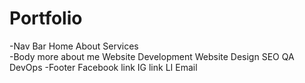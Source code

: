 # Portfolio
-Nav Bar
    Home
    About
    Services     
-Body
    more about me
        Website Development
        Website Design
        SEO
        QA
        DevOps
-Footer
    Facebook link 
    IG link
    LI
    Email